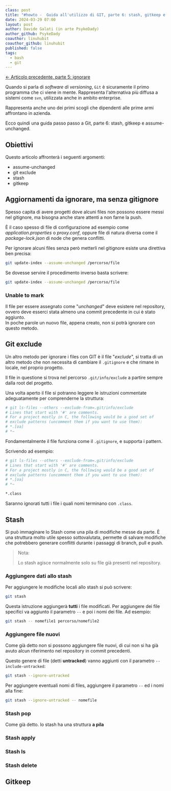 ```yaml
---
class: post
title: "#howto -  Guida all'utilizzo di GIT, parte 6: stash, gitkeep e assume-unchanged"
date: 2024-03-29 07:00
layout: post
author: Davide Galati (in arte PsykeDady)
author_github: PsykeDady
coauthor: linuhubit
coauthor_github: linuhubit
published: false
tags:
  - bash
  - git
---
```


[&larr; Articolo precedente, parte 5: ignorare](https://linuxhub.it/articles/howto-git-pt5/)  

Quando si parla di *software di versioning*, `Git` è sicuramente il primo programma che ci viene in mente. Rappresenta l'alternativa più diffusa a sistemi come `svn`, utilizzata anche in ambito enterprise.

Rappresenta anche uno dei primi scogli che dipendenti alle prime armi affrontano in azienda.

Ecco quindi una guida passo passo a Git, parte 6: stash, gitkeep e assume-unchanged.

## Obiettivi

Questo articolo affronterà i seguenti argomenti:

- assume-unchanged
- git exclude
- stash
- gitkeep

## Aggiornamenti da ignorare, ma senza gitignore

Spesso capita di avere progetti dove alcuni files non possono essere messi nel gitignore, ma bisogna anche stare attenti a non farne la push.

È il caso spesso di file di configurazione ad esempio come *application.properties* o *proxy.conf*, oppure file di natura diversa come il *package-lock.json* di node che genera conflitti.

Per ignorare alcuni files senza però metterli nel gitignore esiste una direttiva ben precisa:

```bash
git update-index --assume-unchanged /percorso/file
```

Se dovesse servire il procedimento inverso basta scrivere:

```bash
git update-index --assume-unchanged /percorso/file
```

### Unable to mark

Il file per essere assegnato come "*unchanged*" deve esistere nel repository, ovvero deve esserci stata almeno una commit precedente in cui è stato aggiunto.  
In poche parole un nuovo file, appena creato, non si potrà ignorare con questo metodo.

## Git exclude

Un altro metodo per ignorare i files con GIT è il file "*exclude*", si tratta di un altro metodo che non necessita di cambiare il `.gitignore` e che rimane in locale, nel proprio progetto.

Il file in questione si trova nel percorso `.git/info/exclude` a partire sempre dalla root del progetto.

Una volta aperto il file si potranno leggere le istruzioni commentate adeguatamente per comprenderne la struttura: 

```bash
# git ls-files --others --exclude-from=.git/info/exclude
# Lines that start with '#' are comments.
# For a project mostly in C, the following would be a good set of
# exclude patterns (uncomment them if you want to use them):
# *.[oa]
# *~
```

Fondamentalmente il file funziona come il `.gitignore`, e supporta i pattern.

Scrivendo ad esempio:

```bash
# git ls-files --others --exclude-from=.git/info/exclude
# Lines that start with '#' are comments.
# For a project mostly in C, the following would be a good set of
# exclude patterns (uncomment them if you want to use them):
# *.[oa]
# *~

*.class
```

Saranno ignorati tutti i file i quali nomi terminano con `.class`.

## Stash

Si può immaginare lo Stash come una pila di modifiche messe da parte. È una struttura molto utile spesso sottovalutata, permette di salvare modifiche che potrebbero generare conflitti durante i passaggi di branch, pull e push.

> Nota:
>
> Lo stash agisce normalmente solo su file già presenti nel repository.

### Aggiungere dati allo stash

Per aggiungere le modifiche locali allo stash si può scrivere:

```bash
git stash
```

Questa istruzione aggiungerà **tutti** i file modificati. Per aggiungere dei file specifici va aggiunto il parametro `--` e poi i nomi dei file. Ad esempio:

```bash
git stash -- nomefile1 percorso/nomefile2
```

### Aggiungere file nuovi

Come già detto non si possono aggiungere file nuovi, di cui non si ha già avuto alcun riferimento nel repository in commit precedenti.

Questo genere di file (detti **untracked**) vanno aggiunti con il parametro `--include-untracked`:

```bash
git stash --ignore-untracked
```

Per aggiungere eventuali nomi di files, aggiungere il parametro `--` ed i nomi alla fine: 

```bash
git stash --ignore-untracked -- nomefile
```

### Stash pop

Come già detto. lo stash ha una struttura **a pila**

### Stash apply

### Stash ls

### Stash delete

## Gitkeep
